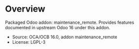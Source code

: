 # Overview

Packaged Odoo addon: maintenance_remote. Provides features documented in upstream Odoo 16 under this addon.

- Source: OCA/OCB 16.0, addon maintenance_remote
- License: LGPL-3
